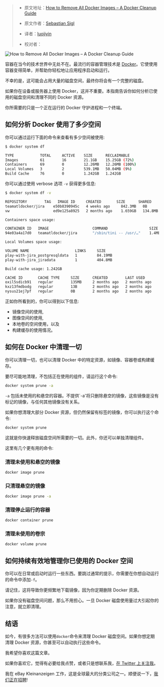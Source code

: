 > - 原文地址：[How to Remove All Docker Images – A Docker Cleanup Guide](https://www.freecodecamp.org/news/how-to-remove-all-docker-images-a-docker-cleanup-guide/)
> - 原文作者：[Sebastian Sigl](https://www.freecodecamp.org/news/author/sesigl/)
>
> - 译者：[luojiyin](https://github.com/luojiyin1987)
> - 校对者：

![How to Remove All Docker Images – A Docker Cleanup Guide](https://www.freecodecamp.org/news/content/images/size/w2000/2022/03/docker-cleanup-guide.png)

容器在当今的技术世界中无处不在。最流行的容器管理技术是 [Docker](https://www.docker.com/)。它使使用容器变得简单，并帮助你轻松地让应用程序启动和运行。

不幸的是，这可能会占用大量的磁盘空间，最终你将会有一个完整的磁盘。

如果你在设备或服务器上使用 Docker，这并不重要。本指南告诉你如何分析已使用的磁盘空间和清理不同的 Docker 资源。

你所需要的只是一个正在运行的 Docker 守护进程和一个终端。

## 如何分析 Docker 使用了多少空间

你可以通过运行下面的命令来查看有多少空间被使用:

```sh
$ docker system df

TYPE            TOTAL     ACTIVE    SIZE      RECLAIMABLE
Images          61        16        21.1GB    15.25GB (72%)
Containers      69        0         12.26MB   12.26MB (100%)
Local Volumes   3         2         539.1MB   50.04MB (9%)
Build Cache     76        0         1.242GB   1.242GB
```

你可以通过使用 verbose 选项 `-v` 获得更多信息:

```sh
$ docker system df -v

REPOSITORY        TAG   IMAGE ID     CREATED       SIZE      SHARED 
teamatldocker/jira    e50b8390945c   4 weeks ago     842.3MB   0B       
vw                    ed9e125a8925   2 months ago    1.659GB   134.8MB 

Containers space usage:

CONTAINER ID   IMAGE                    COMMAND                   SIZE 
94e03a4a17d0   teamatldocker/jira       "/sbin/tini -- /usr/…"    1.4MB 

Local Volumes space usage:

VOLUME NAME                     LINKS     SIZE
play-with-jira_postgresqldata   1         84.19MB   
play-with-jira_jiradata         1         404.8MB

Build cache usage: 1.242GB

CACHE ID       CACHE TYPE     SIZE      CREATED        LAST USED 
oxil5sdicb91   regular        135MB     2 months ago   2 months ago  
kxz13fmdbodg   regular        13B       2 months ago   2 months ago 
nysus21ej7pf   regular        0B        2 months ago   2 months ago
```

正如你所看到的，你可以得到以下信息:

- 镜像空间的使用,
- 图像空间的使用,
- 本地卷的空间使用，以及
- 构建缓存的使用情况。

## 如何在 Docker 中清理一切

你可以清理一切，也可以清理 Docker 中的特定资源，如镜像、容器卷或构建缓存。

要尽可能地清理，不包括正在使用的组件，请运行这个命令:

```sh
docker system prune -a
```

`-a` 包括未使用的和悬空的容器。不提供`-a'将只删除悬空的镜像，这些镜像是没有标记的镜像，与任何其他镜像没有关系。

如果你想清理大部分 Docker 资源，但仍然保留有标签的镜像，你可以执行这个命令:

```sh
docker system prune
```

这就是你快速释放磁盘空间所需要的一切。此外，你还可以单独清理组件。

这里有几个更有用的命令:

### 清理未使用和悬空的镜像

```sh
docker image prune
```

### 只清理悬空的镜像

```sh
docker image prune -a
```

### 清理停止运行的容器

```sh
docker container prune
```

### 清理未使用的卷宗

```sh
docker volume prune
```

## 如何持续有效地管理你已使用的 Docker 空间

你可以在日常或启动时运行一些东西。要跳过通常的提示，你需要在你想自动运行的命令中添加`-f`。

请记住，这将导致你更频繁地下载镜像，因为你定期删除 Docker 资源。

如果你没有磁盘空间问题，那么不用担心。一旦 Docker 磁盘使用量过大引起你的注意，就立即清理。

## 结语

如今，有很多方法可以使用`docker`命令来清理 Docker 磁盘空间。如果你想定期清理 Docker 资源，你甚至可以自动执行这些命令。

我希望你喜欢这篇文章。

如果你喜欢它，觉得有必要给我点赞，或者只是想联系我，[在 Twitter 上关注我](https://twitter.com/sesigl)。

我在 eBay Kleinanzeigen 工作，这是全球最大的分类公司之一。顺便说一下，[我们正在招聘](https://jobs.ebayclassifiedsgroup.com/ebay-kleinanzeigen)!
